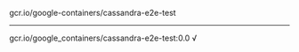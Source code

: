 gcr.io/google-containers/cassandra-e2e-test 

----
gcr.io/google_containers/cassandra-e2e-test:0.0 √

